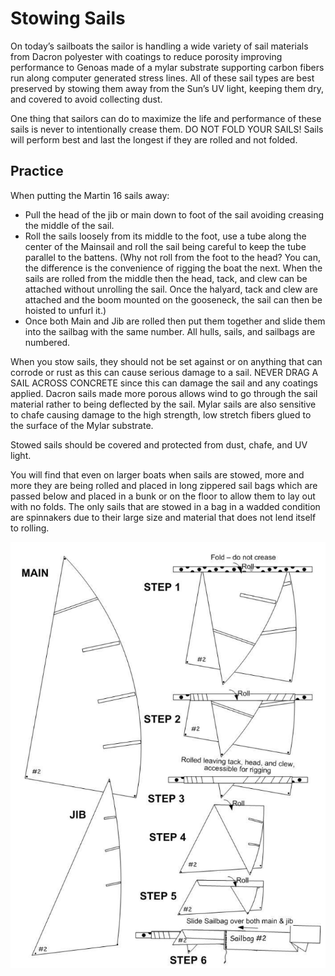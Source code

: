 # Stowing Sails

On today’s sailboats the sailor is handling a wide variety of sail materials from Dacron polyester with coatings to reduce porosity improving performance to Genoas made of a mylar substrate supporting carbon fibers run along computer generated stress lines. All of these sail types are best preserved by stowing them away from the Sun’s UV light, keeping them dry, and covered to avoid collecting dust.

One thing that sailors can do to maximize the life and performance of these sails is never to intentionally crease them. DO NOT FOLD YOUR SAILS! Sails will perform best and last the longest if they are rolled and not folded.

## Practice

When putting the Martin 16 sails away:

- Pull the head of the jib or main down to foot of the sail avoiding creasing the middle of the sail.
- Roll the sails loosely from its middle to the foot, use a tube along the center of the Mainsail
  and roll the sail being careful to keep the tube parallel to the battens.
  (Why not roll from the foot to the head? You can, the difference is the convenience of rigging the boat the next. When the sails are rolled from the middle then the head, tack, and clew can be attached without unrolling the sail. Once the halyard, tack and clew are attached and the boom mounted on the gooseneck, the sail can then be hoisted to unfurl it.)
- Once both Main and Jib are rolled then put them together and slide them into the sailbag with the same number. All hulls, sails, and sailbags are numbered.

When you stow sails, they should not be set against or on anything that can corrode or rust as this can cause serious damage to a sail. NEVER DRAG A SAIL ACROSS CONCRETE since this can damage the sail and any coatings applied. Dacron sails made more porous allows wind to go through the sail material rather to being deflected by the sail. Mylar sails are also sensitive to chafe causing damage to the high strength, low stretch fibers glued to the surface of the Mylar substrate.

Stowed sails should be covered and protected from dust, chafe, and UV light.

You will find that even on larger boats when sails are stowed, more and more they are being rolled and placed in long zippered sail bags which are passed below and placed in a bunk or on the floor to allow them to lay out with no folds. The only sails that are stowed in a bag in a wadded condition are spinnakers due to their large size and material that does not lend itself to rolling.

![stowing sails](images/sail_folding.png)
